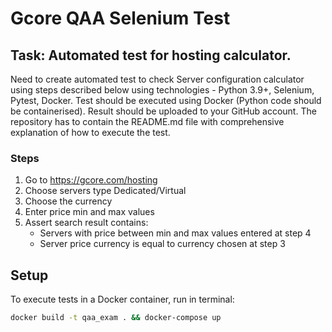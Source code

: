 # Gcore QAA Selenium Test

## Task: Automated test for hosting calculator.

Need to create automated test to check Server configuration calculator using steps described below using technologies - Python 3.9+, Selenium, Pytest, Docker. Test should be executed using Docker (Python code should be containerised). Result should be uploaded to your GitHub account. The repository has to contain the README.md file with comprehensive explanation of how to execute the test.

### Steps
1. Go to https://gcore.com/hosting
2. Choose servers type Dedicated/Virtual
3. Choose the currency
4. Enter price min and max values
5. Assert search result contains:
    - Servers with price between min and max values entered at step 4
    - Server price currency is equal to currency chosen at step 3

## Setup

To execute tests in a Docker container, run in terminal:

```sh
docker build -t qaa_exam . && docker-compose up
```
